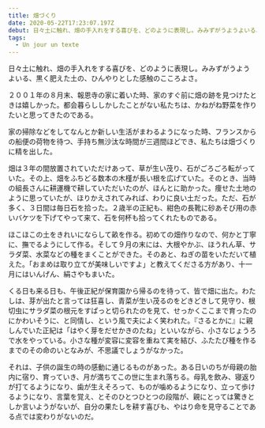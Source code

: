 ```yaml
---
title: 畑づくり
date: 2020-05-22T17:23:07.197Z
debut: 日々土に触れ、畑の手入れをする喜びを、どのように表現し。みみずがうようよいる、黒く肥えた土の、ひんやりとした感触のこころよさ。
tags:
  - Un jour un texte
---
```

日々土に触れ、畑の手入れをする喜びを、どのように表現し。みみずがうようよいる、黒く肥えた土の、ひんやりとした感触のこころよさ。

２００１年の８月末、報恩寺の家に着いた時、家のすぐ前に畑の跡を見つけたときは嬉しかった。都会暮らししかしたことがない私たちは、かねがね野菜を作りたいと思ってきたのである。

家の掃除などをしてなんとか新しい生活がまわるようになった時、フランスからの船便の荷物を待つ、手持ち無沙汰な時間が三週間ほどでき、私たちは畑づくりに精を出した。

畑は３年の間放置されていただけあって、草が生い茂り、石がごろごろ転がっていた。その上、畑をふちどる数本の木槿が長い根を広げていた。そのとき、当時の組長さんに耕運機で耕していただいたのが、ほんとに助かった。痩せた土地のように思っていたが、ほりかえされてみれば、わりに良い土だった。ただ、石が多く、３日間は毎日石を拾った。２歳半の正紀も、紺色の長靴に砂あそび用の赤いバケツを下げてやって来て、石を何杯も拾ってくれたものである。

ほこほこの土をきれいにならして畝を作る。初めての畑作りなので、何かと丁寧に、撫でるようにして作る。そして９月の末には、大根やかぶ、ほうれん草、サラダ菜、水菜などの種をまくことができた。そのあと、ねぎの苗をいただいて植えた。「おまめは取り立てが美味しいですよ」と教えてくださる方があり、十一月にはいんげん、絹さやもまいた。

くる日も来る日も、午後正紀が保育園から帰るのを待って、皆で畑に出た。わたしは、芽が出たと言っては狂喜し、青菜が生い茂るのをどきどきして見守り、根切虫にサラダ菜の根元をすぱっと切られたのを見て、せっかくここまで育ったのにかわいそうに、と同情し、という風で夫によく笑われた。『さるとかに』に親しんでいた正紀は「はやく芽をだせかきのたね」といいながら、小さなじょうろで水をやっている。小さな種が変容に変容を重ねて実を結び、ふたたび種を作るまでのその命のいとなみが、不思議でしょうがなかった。

それは、子供の誕生の時の感動に通じるものがあった。ある日いのちが母親の胎内に宿り、育っていき、月が満ちてこの世に生まれ落ちる。母乳を飲み、寝返りが打てるようになり、歯が生えそろって、ものが噛めるようになり、立って歩けるようになり、言葉を覚え、とそのひとつひとつの段階が、親にとっては驚きとしか言いようがないが、自分の果たしを耕す喜びも、やはり命を見守ることである点では変わりがないのだ。